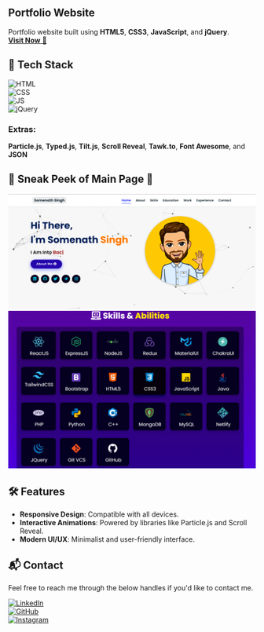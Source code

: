 ## Portfolio Website  
Portfolio website built using **HTML5**, **CSS3**, **JavaScript**, and **jQuery**.  
<a href="https://somenathsingh.netlify.app/" target="_blank">**Visit Now** 🚀</a>  

## 📌 Tech Stack  
![HTML](https://img.shields.io/badge/html5%20-%23E34F26.svg?&style=for-the-badge&logo=html5&logoColor=white)&nbsp;  
![CSS](https://img.shields.io/badge/css3%20-%231572B6.svg?&style=for-the-badge&logo=css3&logoColor=white)&nbsp;  
![JS](https://img.shields.io/badge/javascript%20-%23323330.svg?&style=for-the-badge&logo=javascript&logoColor=%23F7DF1E)&nbsp;  
<img alt="jQuery" src="https://img.shields.io/badge/jquery-%230769AD.svg?style=for-the-badge&logo=jquery&logoColor=white"/>&nbsp;  

### Extras:  
**Particle.js**, **Typed.js**, **Tilt.js**, **Scroll Reveal**, **Tawk.to**, **Font Awesome**, and **JSON**  

## 📌 Sneak Peek of Main Page 🙈  
![Main Page Screenshot](https://github.com/itsnarutouzumaki/portfolio/blob/main/assets/images/projects/Screenshot%202025-01-01%20200243.png?raw=true)  
![Section Screenshot](https://github.com/itsnarutouzumaki/portfolio/blob/main/assets/images/projects/Screenshot%202025-01-01%20200410.png?raw=true)  

## 🛠 Features  
- **Responsive Design**: Compatible with all devices.  
- **Interactive Animations**: Powered by libraries like Particle.js and Scroll Reveal.  
- **Modern UI/UX**: Minimalist and user-friendly interface.  

## 📬 Contact  
Feel free to reach me through the below handles if you'd like to contact me.  

[![LinkedIn](https://img.shields.io/badge/LinkedIn-0077B5?style=for-the-badge&logo=linkedin&logoColor=white)](https://www.linkedin.com/in/rajputsom/)  
[![GitHub](https://img.shields.io/badge/GitHub-181717?style=for-the-badge&logo=github&logoColor=white)](https://github.com/itsnarutouzumaki)  
[![Instagram](https://img.shields.io/badge/Instagram-E4405F?style=for-the-badge&logo=instagram&logoColor=white)](https://www.instagram.com/i_am_the_naruto_uzumaki)  
